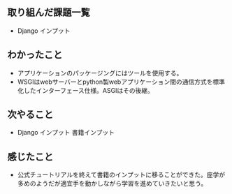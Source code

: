 ## 取り組んだ課題一覧 
- Django インプット
## わかったこと
- アプリケーションのパッケージングにはツールを使用する。
- WSGIはwebサーバーとpython製webアプリケーション間の通信方式を標準化したインターフェース仕様。ASGIはその後継。
## 次やること  
- Django インプット 書籍インプット
## 感じたこと 
- 公式チュートリアルを終えて書籍のインプットに移ることができた。座学が多めのようだが適宜手を動かしながら学習を進めていきたいと思う。